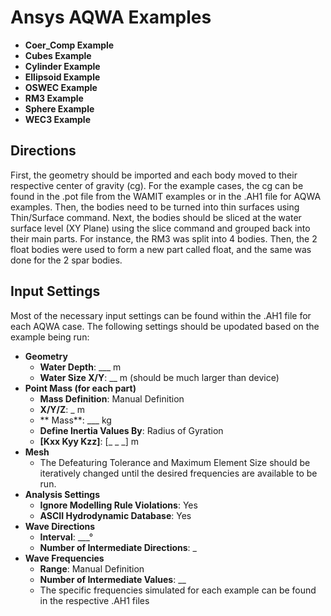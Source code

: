 # Ansys AQWA Examples
* **Coer_Comp Example**
* **Cubes Example**
* **Cylinder Example**
* **Ellipsoid Example**
* **OSWEC Example**
* **RM3 Example**
* **Sphere Example**
* **WEC3 Example**

## Directions

First, the geometry should be imported and each body moved to their respective center of gravity (cg). 
For the example cases, the cg can be found in the .pot file from the WAMIT examples or in the .AH1 file for AQWA examples. 
Then, the bodies need to be turned into thin surfaces using Thin/Surface command.
Next, the bodies should be sliced at the water surface level (XY Plane) using the slice command and grouped back into their main parts. 
For instance, the RM3 was split into 4 bodies. Then, the 2 float bodies were used to form a new part called float, and the same was done for the 2 spar bodies.

## Input Settings

Most of the necessary input settings can be found within the .AH1 file for each AQWA case. The following settings should be upodated based on the example being run:

* **Geometry**
	* **Water Depth**: ___ m
	* **Water Size X/Y**: __ m (should be much larger than device)
* **Point Mass (for each part)**
    * **Mass Definition**: Manual Definition
    * **X/Y/Z**: _ m
    * ** Mass**: ___ kg
	* **Define Inertia Values By**: Radius of Gyration
	* **[Kxx Kyy Kzz]**: [_ _ _] m
* **Mesh**
	* The Defeaturing Tolerance and Maximum Element Size should be iteratively changed until the desired frequencies are available to be run.
* **Analysis Settings**
	* **Ignore Modelling Rule Violations**: Yes
	* **ASCII Hydrodynamic Database**: Yes
* **Wave Directions**
	* **Interval**: ___°
	* **Number of Intermediate Directions**: _
* **Wave Frequencies**
	* **Range**: Manual Definition
	* **Number of Intermediate Values**: __
	* The specific frequencies simulated for each example can be found in the respective .AH1 files